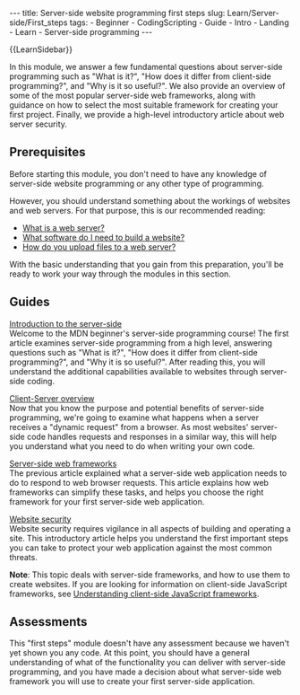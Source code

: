 --- title: Server-side website programming first steps slug: Learn/Server-side/First_steps tags: - Beginner - CodingScripting - Guide - Intro - Landing - Learn - Server-side programming ---

{{LearnSidebar}}

In this module, <span class="seoSummary">we answer a few fundamental questions about server-side programming such as "What is it?", "How does it differ from client-side programming?", and "Why is it so useful?".</span> We also provide an overview of some of the most popular server-side web frameworks, along with guidance on how to select the most suitable framework for creating your first project. Finally, we provide a high-level introductory article about web server security.

## Prerequisites

Before starting this module, you don't need to have any knowledge of server-side website programming or any other type of programming.

However, you should understand something about the workings of websites and web servers. For that purpose, this is our recommended reading:

- [What is a web server?](/en-US/docs/Learn/Common_questions/What_is_a_web_server)
- [What software do I need to build a website?](/en-US/docs/Learn/Common_questions/What_software_do_I_need)
- [How do you upload files to a web server?](/en-US/docs/Learn/Common_questions/Upload_files_to_a_web_server)

With the basic understanding that you gain from this preparation, you'll be ready to work your way through the modules in this section.

## Guides

[Introduction to the server-side](/en-US/docs/Learn/Server-side/First_steps/Introduction)  
Welcome to the MDN beginner's server-side programming course! The first article examines server-side programming from a high level, answering questions such as "What is it?", "How does it differ from client-side programming?", and "Why it is so useful?". After reading this, you will understand the additional capabilities available to websites through server-side coding.

[Client-Server overview](/en-US/docs/Learn/Server-side/First_steps/Client-Server_overview)  
Now that you know the purpose and potential benefits of server-side programming, we're going to examine what happens when a server receives a "dynamic request" from a browser. As most websites' server-side code handles requests and responses in a similar way, this will help you understand what you need to do when writing your own code.

[Server-side web frameworks](/en-US/docs/Learn/Server-side/First_steps/Web_frameworks)  
The previous article explained what a server-side web application needs to do to respond to web browser requests. This article explains how web frameworks can simplify these tasks, and helps you choose the right framework for your first server-side web application.

[Website security](/en-US/docs/Learn/Server-side/First_steps/Website_security)  
Website security requires vigilance in all aspects of building and operating a site. This introductory article helps you understand the first important steps you can take to protect your web application against the most common threats.

**Note**: This topic deals with server-side frameworks, and how to use them to create websites. If you are looking for information on client-side JavaScript frameworks, see [Understanding client-side JavaScript frameworks](/en-US/docs/Learn/Tools_and_testing/Client-side_JavaScript_frameworks).

## Assessments

This "first steps" module doesn't have any assessment because we haven't yet shown you any code. At this point, you should have a general understanding of what of the functionality you can deliver with server-side programming, and you have made a decision about what server-side web framework you will use to create your first server-side application.

